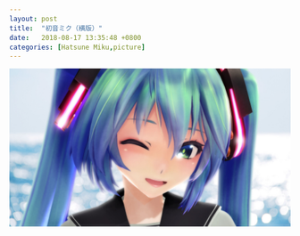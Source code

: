 ```yaml
---
layout: post
title:  "初音ミク（横版）"
date:   2018-08-17 13:35:48 +0800
categories: [Hatsune Miku,picture]
---
```

![Miku_2](https://github.com/happyzhao1996/happyzhao1996.github.io/raw/master/images/Miku_l.jpg)